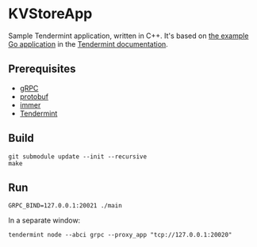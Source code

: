 # KVStoreApp
Sample Tendermint application, written in C++. It's based on [the example Go application](https://tendermint.com/docs/guides/go.html) in the [Tendermint documentation](https://tendermint.com/docs/).

## Prerequisites
* [gRPC](https://grpc.io)
* [protobuf](https://github.com/protocolbuffers/protobuf)
* [immer](https://github.com/arximboldi/immer)
* [Tendermint](https://github.com/tendermint/tendermint)

## Build
```
git submodule update --init --recursive
make
```

## Run
```
GRPC_BIND=127.0.0.1:20021 ./main
```

In a separate window:
```
tendermint node --abci grpc --proxy_app "tcp://127.0.0.1:20020"
```
